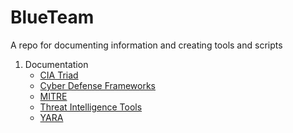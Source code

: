 # BlueTeam
A repo for documenting information and creating tools and scripts

1. Documentation
   - [CIA Triad](./Documentation/Cia-Triad.md)
   - [Cyber Defense Frameworks](./Documentation/cyber-defense-frameworks.md)
   - [MITRE](./Documentation/mitre.md)
   - [Threat Intelligence Tools](./Documentation/threat-intelligence-tools.md)
   - [YARA](./Documentation/yara.md)


